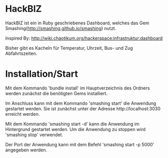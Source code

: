# HackBIZ
HackBIZ ist ein in Ruby geschriebenes Dashboard, welches das Gem Smashing(http://smashing.github.io/smashing) nutzt.

Inspired By: http://wiki.chaotikum.org/hackerspace:infrastruktur:dashboard

Bisher gibt es Kacheln für Temperatur, Uhrzeit, Bus- und Zug Abfahrtszeiten.

# Installation/Start
Mit dem Kommando 'bundle install' im Hauptverzeichnis des Ordners werden zunächst die benötigten Gems installiert.

Im Anschluss kann mit dem Kommando 'smashing start' die Anwendung gestartet werden.
Sie ist zunächst unter der Adresse http://localhost:3030 erreicht werden.

Mit dem Kommando 'smashing start -d' kann die Anwendung im Hintergrund gestartet werden.
Um die Anwendung zu stoppen wird 'smashing stop' verwendet.

Der Port der Anwendung kann mit dem Befehl 'smashing start -p 5000' angegeben werden.
